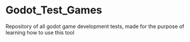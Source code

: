 # Godot_Test_Games
Repository of all godot game development tests, made for the purpose of learning how to use this tool
